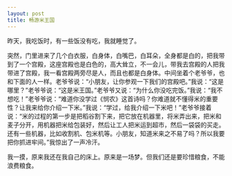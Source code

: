 ```yaml
---
layout: post
title: 畅游米王国
---
```



昨天，我吃饭时，有一些饭没有吃，我就睡觉了。

突然，门里进来了几个白衣服，白身体，白嘴巴，白耳朵，全身都是白的，把我带到了一个宫殿，这座宫殿也是白色的，高大耸立，不一会儿，带我去宫殿的人把我带进了宫殿，我一看宫殿两旁尽是人，而且也都是白身体。中间坐着个老爷爷，也和下面的人一样。老爷爷说：“小朋友，让你参观一下我们的宫殿吧。”我说：“这是哪里？”老爷爷说：“这是米王国。”老爷爷又说：“为什么你没吃完饭。”我说：“我不想吃！”老爷爷说：“难道你没学过《悯农》这首诗吗？你难道就不懂得米的重要性？让我来给你介绍一下米。”我说：“学过，给我介绍一下米吧！”老爷爷接着说：“米的过程的第一步是把稻谷割下来，把它放在机器里，将米弄出来，把米和麦子分开，用机器把米给包装好，然后让工人把米运到超市，然后一袋袋的买走。还有一些机器，比如收割机、包米机等。小朋友，知道米来之不易了吗？所以我要把你抓进牢间。”我惊出了一声冷汗。

我一摸，原来我还在我自己的床上。原来是一场梦。但我们还是要珍惜粮食，不能浪费粮食。
